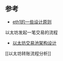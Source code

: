 
## 参考
- [eth1的一些设计原则](https://eth.wiki/en/fundamentals/design-rationale)

以太坊发起一笔交易的流程

- [以太坊交易池架构设计](https://learnblockchain.cn/books/geth/part2/txpool/txpool.html)


[[以太坊转账流程分析]]